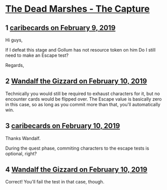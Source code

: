 # [The Dead Marshes - The Capture](https://community.fantasyflightgames.com/topic/290684-the-dead-marshes-the-capture/)

## 1 [caribecards on February 9, 2019](https://community.fantasyflightgames.com/topic/290684-the-dead-marshes-the-capture/?do=findComment&comment=3619186)

Hi guys,

If I defeat this stage and Gollum has not resource token on him Do I still need to make an Escape test?

Regards,

## 2 [Wandalf the Gizzard on February 10, 2019](https://community.fantasyflightgames.com/topic/290684-the-dead-marshes-the-capture/?do=findComment&comment=3619206)

Technically you would still be required to exhaust characters for it, but no encounter cards would be flipped over. The Escape value is basically zero in this case, so as long as you commit more than that, you'll automatically win.

## 3 [caribecards on February 10, 2019](https://community.fantasyflightgames.com/topic/290684-the-dead-marshes-the-capture/?do=findComment&comment=3619286)

Thanks Wandalf.

During the quest phase, commiting characters to the escape tests is optional, right?

## 4 [Wandalf the Gizzard on February 10, 2019](https://community.fantasyflightgames.com/topic/290684-the-dead-marshes-the-capture/?do=findComment&comment=3619315)

Correct! You'll fail the test in that case, though.

